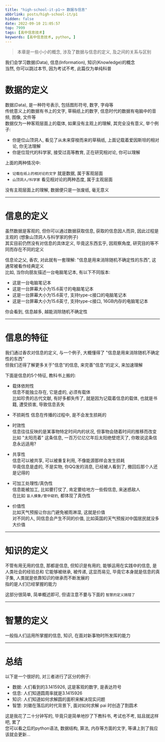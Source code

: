 ```yaml
---
title: "high-school-it-p1~> 数据与信息"
abbrlink: posts/high-school-it/p1
hidden: false
date: 2022-09-10 21:05:57
top: 7999
tags: [高中信息技术]
keywords: [高中信息技术, python, ]
---
```

> 本章是一些小小的概念, 涉及了数据与信息的定义, 及之间的关系与区别
<!-- more -->
我们会学习数据(Data), 信息(Information), 知识(Knowledge)的概念  
当然, 你可以跳过本节, 因为考试不考, 此篇仅为单纯科普  

# 数据的定义
数据(Data), 是一种符号表示, 包括图形符号, 数字, 字母等  
传统意义上的数据有书上的文字, 草稿纸上的数字, 信息时代的数据有电脑中的音频, 图像, 文件等  
数据仅为一种客观层面上的载体, 如果没有主观上的理解, 其完全没有意义, 举个例子:  

- 你是位山顶洞人, 看见了从未来穿梭而来的草稿纸, 上面记载着爱因斯坦的相对论, 你无法理解  
- 你是位现代的科学家, 接受过高等教育, 正在研究相对论, 你可以理解  

上面的两种情况中:  

- `记载在纸上的相对论的文字` 就是数据, 属于客观层面
- `山顶洞人/科学家` 看见相对论的两种态度, 属于主观层面

没有主观层面上的理解, 数据便只是一张废纸, 毫无意义  

- - -
# 信息的定义
虽然数据是客观的, 但你可以通过数据获取信息, 获取的信息因人而异, 因此过程是主观的 (想象山顶洞人与科学家的例子)  
其实目前仍然没有对信息的具体定义, 毕竟这东西玄乎, 因观察角度, 研究目的等不同而存在不同的定义  

信息论之父, 香农, 对此就有一套理解: "信息是用来消除随机不确定性的东西", 这通常被看作经典定义  
比如, 当你向朋友描述一台电脑笔记本, 有以下不同版本:  

- 这是一台电脑笔记本
- 这是一台屏幕大小为15.6英寸的电脑笔记本
- 这是一台屏幕大小为15.6英寸, 支持type-c接口的电脑笔记本
- 这是一台屏幕大小为15.6英寸, 支持type-c接口, 16GB内存的电脑笔记本

你会看到, 信息越多, 越能消除随机不确定性  

- - -

# 信息的特征
我们通过香农对信息的定义, 与一个例子, 大概懂得了 "信息是用来消除随机不确定性的东西"  
但我们还得了解更多关于"信息"的信息, 来完善"信息"的定义, 来加速理解  

下面是信息的5个特征, 教科书上搬的:  

- 载体依附性  
信息不能独立存在, 它是虚的, 必须有载体  
比如珍贵的古代文献, 有好多都失传了, 就是因为记载着信息的载体, 也就是书籍, 遭受损害, 导致信息丢失  

- 不损耗性
信息在传播的过程中, 是不会发生损耗的

- 时效性  
信息往往反映的是某事物特定时间内的状况, 但事物会随着时间的推移而改变  
比如 "太阳亮着" 这条信息, 一百万亿亿亿年后太阳绝壁熄灭了, 你敢说这条信息永远适用?  

- 共享性  
信息可以被共享, 可以被重复利用, 不像能源那样会发生损耗  
毕竟信息是虚的, 不是实物, 你QQ发的消息, 已经被人看到了, 撤回后那个人还是记得的  

- 可加工处理性/真伪性  
信息能被加工, 比如要打仗了, 肯定要给地方一些假信息, 来迷惑敌人  
在比如 `盲人摸象/管中窥豹`, 都体现了真伪性  

- 价值性  
比如天气预报让你出门避免被雨淋湿, 这就是价值  
对不同的人, 同信息会产生不同的价值, 比如英国的天气预报对中国居民就没多大价值

- - -

# 知识的定义
不管有用无用的信息, 那都是信息, 但知识是有用的, 能够运用在实践中的信息, 是人类社会的经验总和
它能够被继承, 被传递, 这显而易见, 毕竟它本身就是信息的真子集, 人类就是依靠知识的继承而不断发展的  
指的是人们已经掌握的能力

这部分很简单, 简单概述即可, 但请注意不要与下面的 `智慧的定义搞错了`  
- - -

# 智慧的定义
一般指人们运用所掌握的信息, 知识, 在面对新事物时所发挥的能力

- - -

# 总结
以下是一个很好的, 对三者进行了区分的例子:

- 数据: 人们看到的3.1415926, 这是客观的数字, 是表达符号
- 信息: 人们知道圆周率就是3.1415926
- 知识: 人们知道如何求解圆的面积来解决现实问题
- 智慧: 刘徽在落后的时代背景下, 面对如何求解 pai 时创造了割圆术

这是我花了二十分钟写的, 毕竟只是简单地抄了下教科书, 考试也不考, 姑且就这样吧, 累了  
您可以看之后的python语法, 数据结构, 算法, 内存等方面的文字, 等课上到了我应该就会更新...
